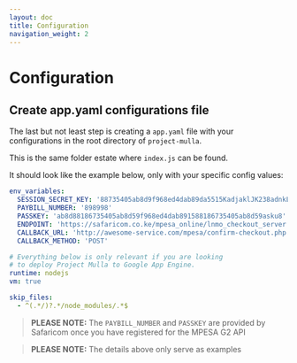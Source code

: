 ```yaml
---
layout: doc
title: Configuration
navigation_weight: 2
---
```


# Configuration

## Create app.yaml configurations file

The last but not least step is creating a `app.yaml` file with your configurations in the root directory of `project-mulla`.

This is the same folder estate where `index.js` can be found.

It should look like the example below, only with your specific config values:

```yaml
env_variables:
  SESSION_SECRET_KEY: '88735405ab8d9f968ed4dab89da5515KadjaklJK238adnkLD32'
  PAYBILL_NUMBER: '898998'
  PASSKEY: 'ab8d88186735405ab8d59f968ed4dab891588186735405ab8d59asku8'
  ENDPOINT: 'https://safaricom.co.ke/mpesa_online/lnmo_checkout_server.php?wsdl'
  CALLBACK_URL: 'http://awesome-service.com/mpesa/confirm-checkout.php'
  CALLBACK_METHOD: 'POST'

# Everything below is only relevant if you are looking
# to deploy Project Mulla to Google App Engine.
runtime: nodejs
vm: true

skip_files:
  - ^(.*/)?.*/node_modules/.*$
```

> __PLEASE NOTE:__ The `PAYBILL_NUMBER` and `PASSKEY` are provided by Safaricom once you have registered for the MPESA G2 API

> __PLEASE NOTE:__ The details above only serve as examples
